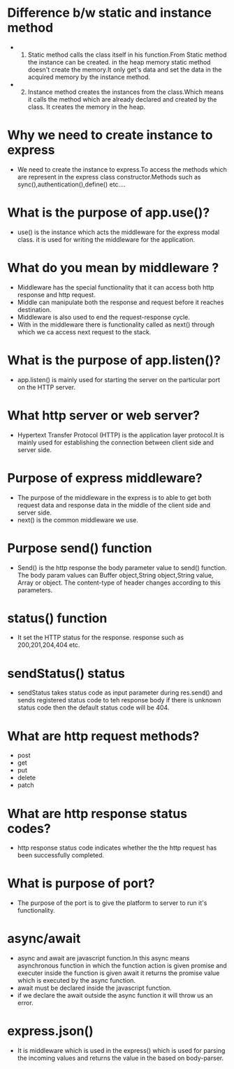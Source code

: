 # Difference b/w static and instance method

- 1. Static method calls the class itself in his function.From Static method the instance can be created.
     in the heap memory static method doesn't create the memory.It only get's data and set the data in the acquired memory by the instance method.

- 2. Instance method creates the instances from the class.Which means it calls the method which are already declared and created by the class. It creates the memory in the heap.

# Why we need to create instance to express

- We need to create the instance to express.To access the methods which are represent in the express class constructor.Methods such as sync(),authentication(),define() etc....

# What is the purpose of app.use()?

- use() is the instance which acts the middleware for the express modal class.
  it is used for writing the middleware for the application.

# What do you mean by middleware ?

- Middleware has the special functionality that it can access both http response and http request.
- Middle can manipulate both the response and request before it reaches destination.
- Middleware is also used to end the request-response cycle.
- With in the middleware there is functionality called as next() through which we ca access next request to the stack.

# What is the purpose of app.listen()?

- app.listen() is mainly used for starting the server on the particular port on the HTTP server.

# What http server or web server?

- Hypertext Transfer Protocol (HTTP) is the application layer protocol.It is mainly used for establishing the connection between client side and server side.

# Purpose of express middleware?

- The purpose of the middleware in the express is to able to get both request data and response data in the middle of the client side and server side.
- next() is the common middleware we use.

# Purpose send() function

- Send() is the http response the body parameter value to send() function. The body param values can Buffer object,String object,String value, Array or object. The content-type of header changes according to this parameters.

# status() function

- It set the HTTP status for the response. response such as 200,201,204,404 etc.

# sendStatus() status

- sendStatus takes status code as input parameter during res.send() and sends registered status code to teh response body if there is unknown status code then the default status code will be 404.

# What are http request methods?

- post
- get
- put
- delete
- patch

# What are http response status codes?

- http response status code indicates whether the the http request has been successfully completed.

# What is purpose of port?

- The purpose of the port is to give the platform to server to run it's functionality.

# async/await

- async and await are javascript function.In this async means asynchronous function in which the function action is given promise and executer inside the function is given await it returns the promise value which is executed by the async function.
- await must be declared inside the javascript function.
- if we declare the await outside the async function it will throw us an error.

# express.json()

- It is middleware which is used in the express() which is used for parsing the incoming values and returns the value in the based on body-parser.

